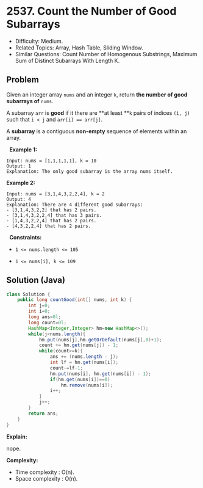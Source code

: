 # 2537. Count the Number of Good Subarrays

- Difficulty: Medium.
- Related Topics: Array, Hash Table, Sliding Window.
- Similar Questions: Count Number of Homogenous Substrings, Maximum Sum of Distinct Subarrays With Length K.

## Problem

Given an integer array ```nums``` and an integer ```k```, return **the number of **good** subarrays of** ```nums```.

A subarray ```arr``` is **good** if it there are **at least **```k``` pairs of indices ```(i, j)``` such that ```i < j``` and ```arr[i] == arr[j]```.

A **subarray** is a contiguous **non-empty** sequence of elements within an array.

 
**Example 1:**

```
Input: nums = [1,1,1,1,1], k = 10
Output: 1
Explanation: The only good subarray is the array nums itself.
```

**Example 2:**

```
Input: nums = [3,1,4,3,2,2,4], k = 2
Output: 4
Explanation: There are 4 different good subarrays:
- [3,1,4,3,2,2] that has 2 pairs.
- [3,1,4,3,2,2,4] that has 3 pairs.
- [1,4,3,2,2,4] that has 2 pairs.
- [4,3,2,2,4] that has 2 pairs.
```

 
**Constraints:**


	
- ```1 <= nums.length <= 105```
	
- ```1 <= nums[i], k <= 109```



## Solution (Java)

```java
class Solution {
    public long countGood(int[] nums, int k) {
        int j=0;
        int i=0;
        long ans=0l;
        long count=0l;
        HashMap<Integer,Integer> hm=new HashMap<>();
        while(j<nums.length){
            hm.put(nums[j],hm.getOrDefault(nums[j],0)+1);
            count += hm.get(nums[j]) - 1;
            while(count>=k){
                ans += (nums.length - j);
                int lf = hm.get(nums[i]);
                count-=lf-1;
                hm.put(nums[i], hm.get(nums[i]) - 1);
                if(hm.get(nums[i])==0)
                    hm.remove(nums[i]);              
                i++;
            }
            j++;
        }
        return ans;
    }
}
```

**Explain:**

nope.

**Complexity:**

* Time complexity : O(n).
* Space complexity : O(n).
